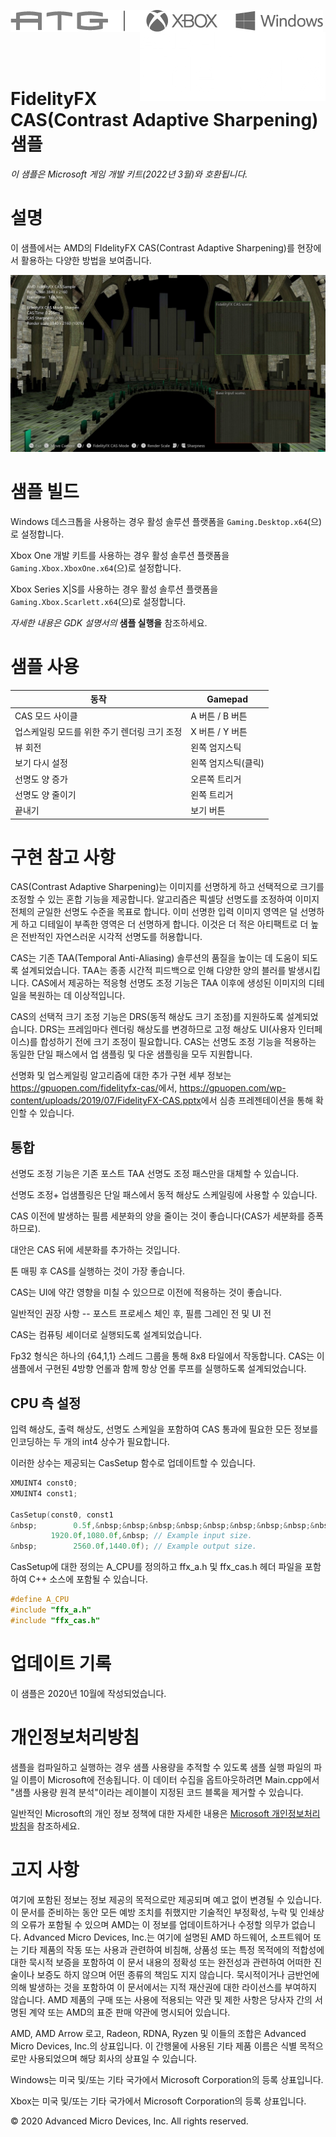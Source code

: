 <img style="float: left" src="./media/image1.png" /><img style="float: right" src="./media/image3.png" /> <br/><br/><br/><br/><br/>

# FidelityFX CAS(Contrast Adaptive Sharpening) 샘플

*이 샘플은 Microsoft 게임 개발 키트(2022년 3월)와 호환됩니다.*

# 설명

이 샘플에서는 AMD의 FIdelityFX CAS(Contrast Adaptive Sharpening)를 현장에서 활용하는 다양한 방법을 보여줍니다.

![](./media/image4.jpeg)

# 샘플 빌드

Windows 데스크톱을 사용하는 경우 활성 솔루션 플랫폼을 `Gaming.Desktop.x64`(으)로 설정합니다.

Xbox One 개발 키트를 사용하는 경우 활성 솔루션 플랫폼을 `Gaming.Xbox.XboxOne.x64`(으)로 설정합니다.

Xbox Series X|S를 사용하는 경우 활성 솔루션 플랫폼을 `Gaming.Xbox.Scarlett.x64`(으)로 설정합니다.

*자세한 내용은* *GDK 설명서의* __샘플 실행을__ 참조하세요.&nbsp;

# 샘플 사용

| 동작 | Gamepad |
|---|---|
| CAS 모드 사이클 | A 버튼 / B 버튼 |
| 업스케일링 모드를 위한 주기 렌더링 크기 조정 | X 버튼 / Y 버튼 |
| 뷰 회전 | 왼쪽 엄지스틱 |
| 보기 다시 설정 | 왼쪽 엄지스틱(클릭) |
| 선명도 양 증가 | 오른쪽 트리거 |
| 선명도 양 줄이기 | 왼쪽 트리거 |
| 끝내기 | 보기 버튼 |

# 구현 참고 사항

CAS(Contrast Adaptive Sharpening)는 이미지를 선명하게 하고 선택적으로 크기를 조정할 수 있는 혼합 기능을 제공합니다. 알고리즘은 픽셀당 선명도를 조정하여 이미지 전체의 균일한 선명도 수준을 목표로 합니다. 이미 선명한 입력 이미지 영역은 덜 선명하게 하고 디테일이 부족한 영역은 더 선명하게 합니다. 이것은 더 적은 아티팩트로 더 높은 전반적인 자연스러운 시각적 선명도를 허용합니다.

CAS는 기존 TAA(Temporal Anti-Aliasing) 솔루션의 품질을 높이는 데 도움이 되도록 설계되었습니다. TAA는 종종 시간적 피드백으로 인해 다양한 양의 블러를 발생시킵니다. CAS에서 제공하는 적응형 선명도 조정 기능은 TAA 이후에 생성된 이미지의 디테일을 복원하는 데 이상적입니다.

CAS의 선택적 크기 조정 기능은 DRS(동적 해상도 크기 조정)를 지원하도록 설계되었습니다. DRS는 프레임마다 렌더링 해상도를 변경하므로 고정 해상도 UI(사용자 인터페이스)를 합성하기 전에 크기 조정이 필요합니다. CAS는 선명도 조정 기능을 적용하는 동일한 단일 패스에서 업 샘플링 및 다운 샘플링을 모두 지원합니다.

선명화 및 업스케일링 알고리즘에 대한 추가 구현 세부 정보는 <https://gpuopen.com/fidelityfx-cas/>에서, <https://gpuopen.com/wp-content/uploads/2019/07/FidelityFX-CAS.pptx>에서 심층 프레젠테이션을 통해 확인할 수 있습니다.

## 통합

선명도 조정 기능은 기존 포스트 TAA 선명도 조정 패스만을 대체할 수 있습니다.

선명도 조정+ 업샘플링은 단일 패스에서 동적 해상도 스케일링에 사용할 수 있습니다.

CAS 이전에 발생하는 필름 세분화의 양을 줄이는 것이 좋습니다(CAS가 세분화를 증폭하므로).

대안은 CAS 뒤에 세분화를 추가하는 것입니다.

톤 매핑 후 CAS를 실행하는 것이 가장 좋습니다.

CAS는 UI에 약간 영향을 미칠 수 있으므로 이전에 적용하는 것이 좋습니다.

일반적인 권장 사항 -- 포스트 프로세스 체인 후, 필름 그레인 전 및 UI 전

CAS는 컴퓨팅 셰이더로 실행되도록 설계되었습니다.

Fp32 형식은 하나의 {64,1,1} 스레드 그룹을 통해 8x8 타일에서 작동합니다. CAS는 이 샘플에서 구현된 4방향 언롤과 함께 항상 언롤 루프를 실행하도록 설계되었습니다.

## CPU 측 설정

입력 해상도, 출력 해상도, 선명도 스케일을 포함하여 CAS 통과에 필요한 모든 정보를 인코딩하는 두 개의 int4 상수가 필요합니다.

이러한 상수는 제공되는 CasSetup 함수로 업데이트할 수 있습니다.

```cpp
XMUINT4 const0;
XMUINT4 const1;

CasSetup(const0, const1
&nbsp;        0.5f,&nbsp;&nbsp;&nbsp;&nbsp;&nbsp;&nbsp;&nbsp;&nbsp;&nbsp;&nbsp;&nbsp;&nbsp; // **Sharpness tuning knob** (0.0 to 1.0).
         1920.0f,1080.0f,&nbsp; // Example input size.
&nbsp;        2560.0f,1440.0f); // Example output size.
```


CasSetup에 대한 정의는 A_CPU를 정의하고 ffx_a.h 및 ffx_cas.h 헤더 파일을 포함하여 C++ 소스에 포함될 수 있습니다.

```cpp
#define A_CPU
#include "ffx_a.h"
#include "ffx_cas.h"
```


# 업데이트 기록

이 샘플은 2020년 10월에 작성되었습니다.

# 개인정보처리방침

샘플을 컴파일하고 실행하는 경우 샘플 사용량을 추적할 수 있도록 샘플 실행 파일의 파일 이름이 Microsoft에 전송됩니다. 이 데이터 수집을 옵트아웃하려면 Main.cpp에서 "샘플 사용량 원격 분석"이라는 레이블이 지정된 코드 블록을 제거할 수 있습니다.

일반적인 Microsoft의 개인 정보 정책에 대한 자세한 내용은 [Microsoft 개인정보처리방침](https://privacy.microsoft.com/en-us/privacystatement/)을 참조하세요.

# 고지 사항

여기에 포함된 정보는 정보 제공의 목적으로만 제공되며 예고 없이 변경될 수 있습니다. 이 문서를 준비하는 동안 모든 예방 조치를 취했지만 기술적인 부정확성, 누락 및 인쇄상의 오류가 포함될 수 있으며 AMD는 이 정보를 업데이트하거나 수정할 의무가 없습니다. Advanced Micro Devices, Inc.는 여기에 설명된 AMD 하드웨어, 소프트웨어 또는 기타 제품의 작동 또는 사용과 관련하여 비침해, 상품성 또는 특정 목적에의 적합성에 대한 묵시적 보증을 포함하여 이 문서 내용의 정확성 또는 완전성과 관련하여 어떠한 진술이나 보증도 하지 않으며 어떤 종류의 책임도 지지 않습니다. 묵시적이거나 금반언에 의해 발생하는 것을 포함하여 이 문서에서는 지적 재산권에 대한 라이선스를 부여하지 않습니다. AMD 제품의 구매 또는 사용에 적용되는 약관 및 제한 사항은 당사자 간의 서명된 계약 또는 AMD의 표준 판매 약관에 명시되어 있습니다.

AMD, AMD Arrow 로고, Radeon, RDNA, Ryzen 및 이들의 조합은 Advanced Micro Devices, Inc.의 상표입니다. 이 간행물에 사용된 기타 제품 이름은 식별 목적으로만 사용되었으며 해당 회사의 상표일 수 있습니다.

Windows는 미국 및/또는 기타 국가에서 Microsoft Corporation의 등록 상표입니다.

Xbox는 미국 및/또는 기타 국가에서 Microsoft Corporation의 등록 상표입니다.

© 2020 Advanced Micro Devices, Inc. All rights reserved.


